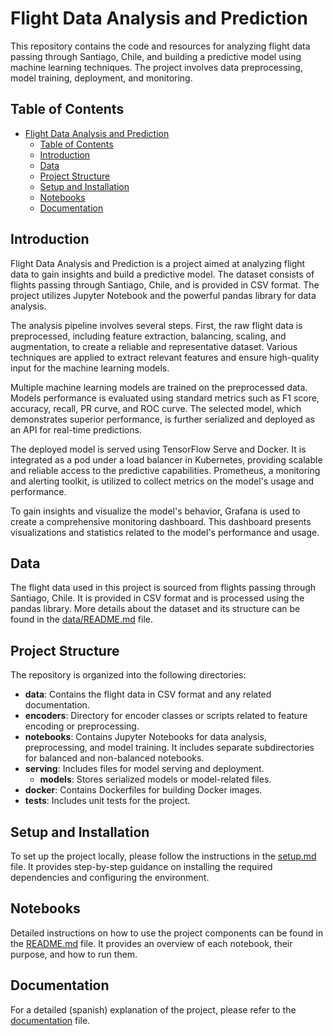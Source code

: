 # Flight Data Analysis and Prediction

This repository contains the code and resources for analyzing flight data passing through Santiago, Chile, and building a predictive model using machine learning techniques. The project involves data preprocessing, model training, deployment, and monitoring.

## Table of Contents
- [Flight Data Analysis and Prediction](#flight-data-analysis-and-prediction)
  - [Table of Contents](#table-of-contents)
  - [Introduction](#introduction)
  - [Data](#data)
  - [Project Structure](#project-structure)
  - [Setup and Installation](#setup-and-installation)
  - [Notebooks](#notebooks)
  - [Documentation](#documentation)
  


## Introduction

Flight Data Analysis and Prediction is a project aimed at analyzing flight data to gain insights and build a predictive model. The dataset consists of flights passing through Santiago, Chile, and is provided in CSV format. The project utilizes Jupyter Notebook and the powerful pandas library for data analysis.

The analysis pipeline involves several steps. First, the raw flight data is preprocessed, including feature extraction, balancing, scaling, and augmentation, to create a reliable and representative dataset. Various techniques are applied to extract relevant features and ensure high-quality input for the machine learning models.

Multiple machine learning models are trained on the preprocessed data. Models performance is evaluated using standard metrics such as F1 score, accuracy, recall, PR curve, and ROC curve. The selected model, which demonstrates superior performance, is further serialized and deployed as an API for real-time predictions.

The deployed model is served using TensorFlow Serve and Docker. It is integrated as a pod under a load balancer in Kubernetes, providing scalable and reliable access to the predictive capabilities. Prometheus, a monitoring and alerting toolkit, is utilized to collect metrics on the model's usage and performance.

To gain insights and visualize the model's behavior, Grafana is used to create a comprehensive monitoring dashboard. This dashboard presents visualizations and statistics related to the model's performance and usage.


## Data

The flight data used in this project is sourced from flights passing through Santiago, Chile. It is provided in CSV format and is processed using the pandas library. More details about the dataset and its structure can be found in the [data/README.md](./data/README.md) file.

## Project Structure

The repository is organized into the following directories:

- **data**: Contains the flight data in CSV format and any related documentation.
- **encoders**: Directory for encoder classes or scripts related to feature encoding or preprocessing.
- **notebooks**: Contains Jupyter Notebooks for data analysis, preprocessing, and model training. It includes separate subdirectories for balanced and non-balanced notebooks.
- **serving**: Includes files for model serving and deployment.
    - **models**: Stores serialized models or model-related files.
- **docker**: Contains Dockerfiles for building Docker images.
- **tests**: Includes unit tests for the project.

## Setup and Installation

To set up the project locally, please follow the instructions in the [setup.md](./setup.md) file. It provides step-by-step guidance on installing the required dependencies and configuring the environment.

## Notebooks

Detailed instructions on how to use the project components can be found in the [README.md](./notebooks/README.md) file. It provides an overview of each notebook, their purpose, and how to run them.

## Documentation

For a detailed (spanish) explanation of the project, please refer to the [documentation](./documentation.md) file.

